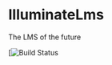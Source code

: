 # IlluminateLms
The LMS of the future

[![Build Status](https://travis-ci.org/chaseWillden/IlluminateLms.svg?branch=master)
